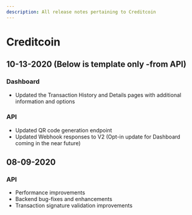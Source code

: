 ```yaml
---
description: All release notes pertaining to Creditcoin
---
```


# Creditcoin

## 10-13-2020 \(Below is template only -from API\)

### Dashboard

* Updated the Transaction History and Details pages with additional information and options

### API

* Updated QR code generation endpoint 
* Updated Webhook responses to V2 \(Opt-in update for Dashboard coming in the near future\)

## 08-09-2020

### API

* Performance improvements
* Backend bug-fixes and enhancements
* Transaction signature validation improvements



